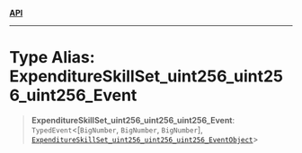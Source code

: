 [**API**](../../../README.md)

***

# Type Alias: ExpenditureSkillSet\_uint256\_uint256\_uint256\_Event

> **ExpenditureSkillSet\_uint256\_uint256\_uint256\_Event**: `TypedEvent`\<\[`BigNumber`, `BigNumber`, `BigNumber`\], [`ExpenditureSkillSet_uint256_uint256_uint256_EventObject`](../interfaces/ExpenditureSkillSet_uint256_uint256_uint256_EventObject.md)\>
